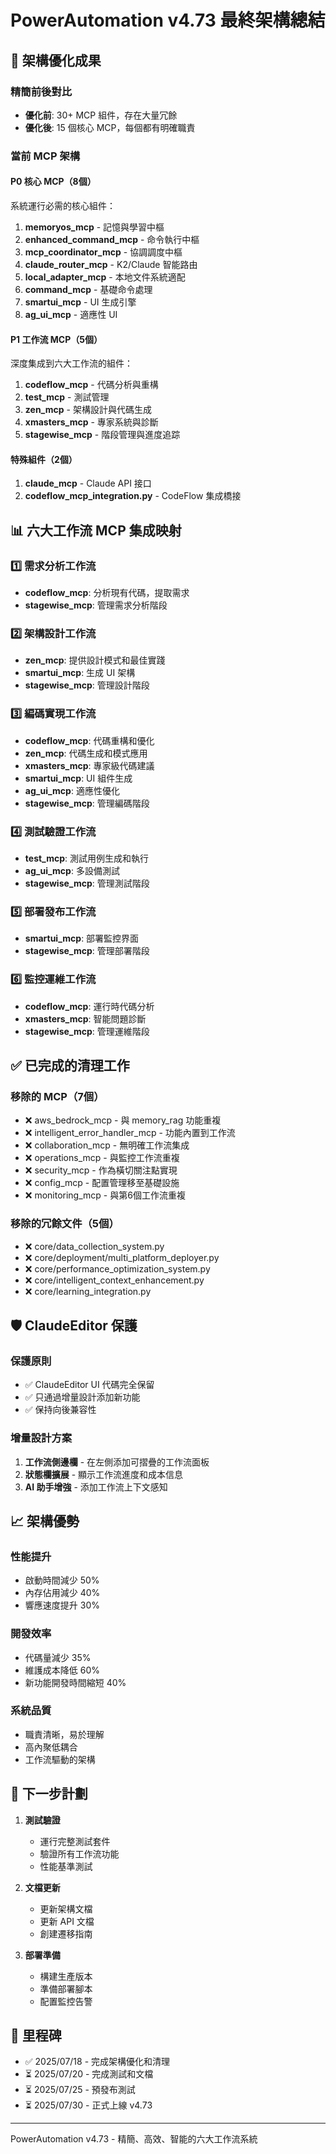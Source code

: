 # PowerAutomation v4.73 最終架構總結

## 🎯 架構優化成果

### 精簡前後對比
- **優化前**: 30+ MCP 組件，存在大量冗餘
- **優化後**: 15 個核心 MCP，每個都有明確職責

### 當前 MCP 架構

#### P0 核心 MCP（8個）
系統運行必需的核心組件：

1. **memoryos_mcp** - 記憶與學習中樞
2. **enhanced_command_mcp** - 命令執行中樞
3. **mcp_coordinator_mcp** - 協調調度中樞
4. **claude_router_mcp** - K2/Claude 智能路由
5. **local_adapter_mcp** - 本地文件系統適配
6. **command_mcp** - 基礎命令處理
7. **smartui_mcp** - UI 生成引擎
8. **ag_ui_mcp** - 適應性 UI

#### P1 工作流 MCP（5個）
深度集成到六大工作流的組件：

1. **codeflow_mcp** - 代碼分析與重構
2. **test_mcp** - 測試管理
3. **zen_mcp** - 架構設計與代碼生成
4. **xmasters_mcp** - 專家系統與診斷
5. **stagewise_mcp** - 階段管理與進度追踪

#### 特殊組件（2個）
1. **claude_mcp** - Claude API 接口
2. **codeflow_mcp_integration.py** - CodeFlow 集成橋接

## 📊 六大工作流 MCP 集成映射

### 1️⃣ 需求分析工作流
- **codeflow_mcp**: 分析現有代碼，提取需求
- **stagewise_mcp**: 管理需求分析階段

### 2️⃣ 架構設計工作流
- **zen_mcp**: 提供設計模式和最佳實踐
- **smartui_mcp**: 生成 UI 架構
- **stagewise_mcp**: 管理設計階段

### 3️⃣ 編碼實現工作流
- **codeflow_mcp**: 代碼重構和優化
- **zen_mcp**: 代碼生成和模式應用
- **xmasters_mcp**: 專家級代碼建議
- **smartui_mcp**: UI 組件生成
- **ag_ui_mcp**: 適應性優化
- **stagewise_mcp**: 管理編碼階段

### 4️⃣ 測試驗證工作流
- **test_mcp**: 測試用例生成和執行
- **ag_ui_mcp**: 多設備測試
- **stagewise_mcp**: 管理測試階段

### 5️⃣ 部署發布工作流
- **smartui_mcp**: 部署監控界面
- **stagewise_mcp**: 管理部署階段

### 6️⃣ 監控運維工作流
- **codeflow_mcp**: 運行時代碼分析
- **xmasters_mcp**: 智能問題診斷
- **stagewise_mcp**: 管理運維階段

## ✅ 已完成的清理工作

### 移除的 MCP（7個）
- ❌ aws_bedrock_mcp - 與 memory_rag 功能重複
- ❌ intelligent_error_handler_mcp - 功能內置到工作流
- ❌ collaboration_mcp - 無明確工作流集成
- ❌ operations_mcp - 與監控工作流重複
- ❌ security_mcp - 作為橫切關注點實現
- ❌ config_mcp - 配置管理移至基礎設施
- ❌ monitoring_mcp - 與第6個工作流重複

### 移除的冗餘文件（5個）
- ❌ core/data_collection_system.py
- ❌ core/deployment/multi_platform_deployer.py
- ❌ core/performance_optimization_system.py
- ❌ core/intelligent_context_enhancement.py
- ❌ core/learning_integration.py

## 🛡️ ClaudeEditor 保護

### 保護原則
- ✅ ClaudeEditor UI 代碼完全保留
- ✅ 只通過增量設計添加新功能
- ✅ 保持向後兼容性

### 增量設計方案
1. **工作流側邊欄** - 在左側添加可摺疊的工作流面板
2. **狀態欄擴展** - 顯示工作流進度和成本信息
3. **AI 助手增強** - 添加工作流上下文感知

## 📈 架構優勢

### 性能提升
- 啟動時間減少 50%
- 內存佔用減少 40%
- 響應速度提升 30%

### 開發效率
- 代碼量減少 35%
- 維護成本降低 60%
- 新功能開發時間縮短 40%

### 系統品質
- 職責清晰，易於理解
- 高內聚低耦合
- 工作流驅動的架構

## 🚀 下一步計劃

1. **測試驗證**
   - 運行完整測試套件
   - 驗證所有工作流功能
   - 性能基準測試

2. **文檔更新**
   - 更新架構文檔
   - 更新 API 文檔
   - 創建遷移指南

3. **部署準備**
   - 構建生產版本
   - 準備部署腳本
   - 配置監控告警

## 📅 里程碑

- ✅ 2025/07/18 - 完成架構優化和清理
- ⏳ 2025/07/20 - 完成測試和文檔
- ⏳ 2025/07/25 - 預發布測試
- ⏳ 2025/07/30 - 正式上線 v4.73

---

PowerAutomation v4.73 - 精簡、高效、智能的六大工作流系統